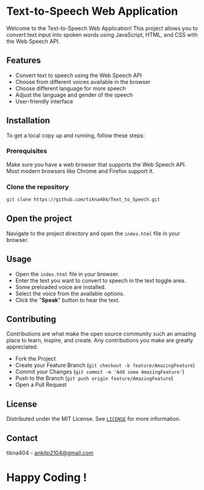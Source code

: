 # Text-to-Speech Web Application

Welcome to the Text-to-Speech Web Application! This project allows you to convert text input into spoken words using JavaScript, HTML, and CSS with the Web Speech API.

## Features

- Convert text to speech using the Web Speech API
- Choose from different voices available in the browser
- Choose different language for more speech 
- Adjust the language and gender of the speech
- User-friendly interface


## Installation

To get a local copy up and running, follow these steps:

### Prerequisites

Make sure you have a web browser that supports the Web Speech API. Most modern browsers like Chrome and Firefox support it.

### Clone the repository

```sh
git clone https://github.com/tikna404/Text_to_Speech.git
```
## Open the project
Navigate to the project directory and open the `index.html` file in your browser.
## Usage
* Open the `index.html` file in your browser.
* Enter the text you want to convert to speech in the text toggle area.
* Some preloaded voice are installed.
* Select the voice from the available options.
* Click the "**Speak**" button to hear the text.

## Contributing
Contributions are what make the open source community such an amazing place to learn, inspire, and create. Any contributions you make are greatly appreciated.
* Fork the Project
* Create your Feature Branch (`git checkout -b feature/AmazingFeature`)
* Commit your Changes (`git commit -m 'Add some AmazingFeature'`)
* Push to the Branch (`git push origin feature/AmazingFeature`)
* Open a Pull Request
## License
Distributed under the MIT License. See [`LICENSE`](https://choosealicense.com/licenses/mit/) for more information.
## Contact
tikna404  - ankitp2104@gmail.com

# Happy Coding !

